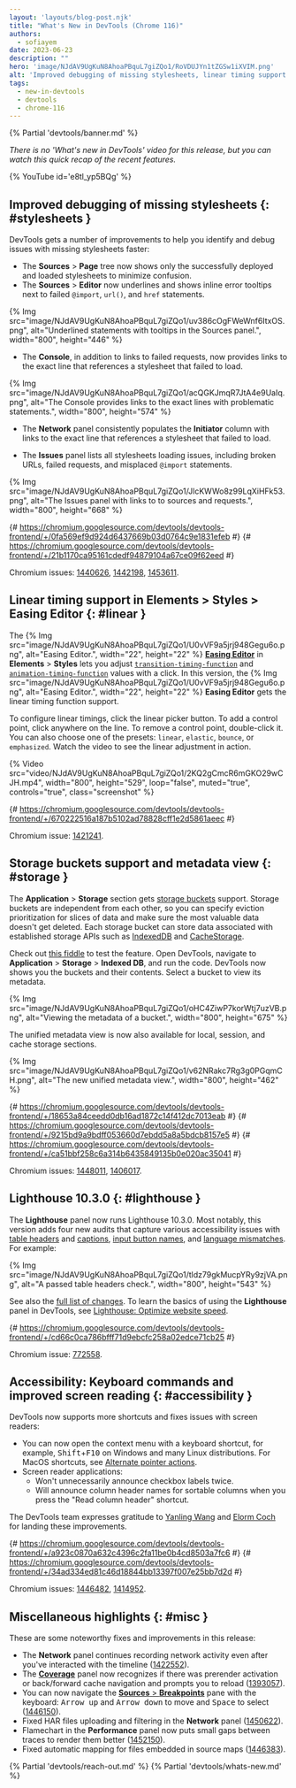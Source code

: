 ```yaml
---
layout: 'layouts/blog-post.njk'
title: "What's New in DevTools (Chrome 116)"
authors:
  - sofiayem
date: 2023-06-23
description: ""
hero: 'image/NJdAV9UgKuN8AhoaPBquL7giZQo1/RoVDUJYn1tZGSw1iXVIM.png'
alt: 'Improved debugging of missing stylesheets, linear timing support in the Easing Editor, storage buckets and metadata view, and more.'
tags:
  - new-in-devtools
  - devtools
  - chrome-116
---
```

<!--image/dPDCek3EhZgLQPGtEG3y0fTn4v82/gctGASDKBFTUtOQqVq2H.png  -->

{% Partial 'devtools/banner.md' %}

*There is no 'What's new in DevTools' video for this release, but you can watch this quick recap of the recent features.*

{% YouTube id='e8tl_yp5BQg' %}

<!-- $contentStart -->

## Improved debugging of missing stylesheets {: #stylesheets }

DevTools gets a number of improvements to help you identify and debug issues with missing stylesheets faster:

- The **Sources** > **Page** tree now shows only the successfully deployed and loaded stylesheets to minimize confusion.
- The **Sources** > **Editor** now underlines and shows inline error tooltips next to failed `@import`, `url()`, and `href` statements.

{% Img src="image/NJdAV9UgKuN8AhoaPBquL7giZQo1/uv386cOgFWeWnf6ItxOS.png", alt="Underlined statements with tooltips in the Sources panel.", width="800", height="446" %}

- The **Console**, in addition to links to failed requests, now provides links to the exact line that references a stylesheet that failed to load.

{% Img src="image/NJdAV9UgKuN8AhoaPBquL7giZQo1/acQGKJmqR7JtA4e9UaIq.png", alt="The Console provides links to the exact lines with problematic statements.", width="800", height="574" %}

- The **Network** panel consistently populates the **Initiator** column with links to the exact line that references a stylesheet that failed to load.

- The **Issues** panel lists all stylesheets loading issues, including broken URLs, failed requests, and misplaced `@import` statements.

{% Img src="image/NJdAV9UgKuN8AhoaPBquL7giZQo1/JlcKWWo8z99LqXiHFk53.png", alt="The Issues panel with links to to sources and requests.", width="800", height="668" %}

{# https://chromium.googlesource.com/devtools/devtools-frontend/+/0fa569ef9d924d6437669b03d0764c9e1831efeb #}
{# https://chromium.googlesource.com/devtools/devtools-frontend/+/21b1170ca95161cdedf94879104a67ce09f62eed #}

Chromium issues: [1440626](https://crbug.com/1440626), [1442198](https://crbug.com/1442198), [1453611](https://crbug.com/1453611).

## Linear timing support in Elements > Styles > Easing Editor {: #linear }

The {% Img src="image/NJdAV9UgKuN8AhoaPBquL7giZQo1/U0vVF9a5jrj948Gegu6o.png", alt="Easing Editor.", width="22", height="22" %} [**Easing Editor**](/docs/devtools/css/reference/#edit-easing) in **Elements** > **Styles** lets you adjust [`transition-timing-function`](https://developer.mozilla.org/docs/Web/CSS/transition-timing-function) and [`animation-timing-function`](https://developer.mozilla.org/docs/Web/CSS/animation-timing-function) values with a click. In this version, the {% Img src="image/NJdAV9UgKuN8AhoaPBquL7giZQo1/U0vVF9a5jrj948Gegu6o.png", alt="Easing Editor.", width="22", height="22" %} **Easing Editor** gets the linear timing function support.

To configure linear timings, click the linear picker button. To add a control point, click anywhere on the line. To remove a control point, double-click it. You can also choose one of the presets: `linear`, `elastic`, `bounce`, or `emphasized`. Watch the video to see the linear adjustment in action.

{% Video src="video/NJdAV9UgKuN8AhoaPBquL7giZQo1/2KQ2gCmcR6mGKO29wCJH.mp4", width="800", height="529", loop="false", muted="true", controls="true", class="screenshot" %}

{# https://chromium.googlesource.com/devtools/devtools-frontend/+/670222516a187b5102ad78828cff1e2d5861aeec #}

Chromium issue: [1421241](https://crbug.com/1421241).

## Storage buckets support and metadata view {: #storage }

The **Application** > **Storage** section gets [storage buckets](/blog/storage-buckets/) support. Storage buckets are independent from each other, so you can specify eviction prioritization for slices of data and make sure the most valuable data doesn't get deleted. Each storage bucket can store data associated with established storage APIs such as [IndexedDB](/docs/devtools/storage/indexeddb/) and [CacheStorage](/docs/devtools/storage/cache/).

Check out [this fiddle](https://jsfiddle.net/5tmpfuzv/) to test the feature. Open DevTools, navigate to **Application** > **Storage** > **Indexed DB**, and run the code. DevTools now shows you the buckets and their contents. Select a bucket to view its metadata.

{% Img src="image/NJdAV9UgKuN8AhoaPBquL7giZQo1/oHC4ZiwP7korWtj7uzVB.png", alt="Viewing the metadata of a bucket.", width="800", height="675" %}

The unified metadata view is now also available for local, session, and cache storage sections.

{% Img src="image/NJdAV9UgKuN8AhoaPBquL7giZQo1/v62NRakc7Rg3g0PGqmCH.png", alt="The new unified metadata view.", width="800", height="462" %}

{# https://chromium.googlesource.com/devtools/devtools-frontend/+/18653a84ceedd0db16ad1872c14f412dc7013eab #}
{# https://chromium.googlesource.com/devtools/devtools-frontend/+/9215bd9a9bdff053660d7ebdd5a8a5bdcb8157e5 #}
{# https://chromium.googlesource.com/devtools/devtools-frontend/+/ca51bbf258c6a314b6435849135b0e020ac35041 #}

Chromium issues: [1448011](https://crbug.com/1448011), [1406017](https://crbug.com/1406017).

## Lighthouse 10.3.0 {: #lighthouse }

The **Lighthouse** panel now runs Lighthouse 10.3.0. Most notably, this version adds four new audits that capture various accessibility issues with [table headers](https://dequeuniversity.com/rules/axe/4.7/td-headers-attr) and [captions](https://dequeuniversity.com/rules/axe/4.7/table-fake-caption), [input button names](https://dequeuniversity.com/rules/axe/4.7/input-button-name), and [language mismatches](https://dequeuniversity.com/rules/axe/4.7/html-xml-lang-mismatch). For example:

{% Img src="image/NJdAV9UgKuN8AhoaPBquL7giZQo1/tldz79gkMucpYRy9zjVA.png", alt="A passed table headers check.", width="800", height="543" %}

See also the [full list of changes](https://github.com/GoogleChrome/lighthouse/releases/tag/v10.3.0). To learn the basics of using the **Lighthouse** panel in DevTools, see [Lighthouse: Optimize website speed](/docs/devtools/lighthouse/).

{# https://chromium.googlesource.com/devtools/devtools-frontend/+/cd66c0ca786bfff71d9ebcfc258a02edce71cb25 #}

Chromium issue: [772558](https://crbug.com/772558).

## Accessibility: Keyboard commands and improved screen reading {: #accessibility }

DevTools now supports more shortcuts and fixes issues with screen readers:

- You can now open the context menu with a keyboard shortcut, for example, <kbd>Shift</kbd>+<kbd>F10</kbd> on Windows and many Linux distributions. For MacOS shortcuts, see [Alternate pointer actions](https://support.apple.com/en-gb/guide/mac-help/unac899/13.0/mac/13.0#:~:text=Alternate%20pointer%20actions).
- Screen reader applications:
  - Won't unnecessarily announce checkbox labels twice.
  - Will announce column header names for sortable columns when you press the "Read column header" shortcut.

The DevTools team expresses gratitude to [Yanling Wang](https://chromium.googlesource.com/devtools/devtools-frontend/+/a923c0870a632c4396c2fa11be0b4cd8503a7fc6) and [Elorm Coch](https://chromium.googlesource.com/devtools/devtools-frontend/+/34ad334ed81c46d18844bb13397f007e25bb7d2d) for landing these improvements.

{# https://chromium.googlesource.com/devtools/devtools-frontend/+/a923c0870a632c4396c2fa11be0b4cd8503a7fc6 #}
{# https://chromium.googlesource.com/devtools/devtools-frontend/+/34ad334ed81c46d18844bb13397f007e25bb7d2d #}

Chromium issues: [1446482](https://crbug.com/1446482), [1414952](https://crbug.com/1414952).

## Miscellaneous highlights {: #misc }

These are some noteworthy fixes and improvements in this release:

- The **Network** panel continues recording network activity even after you've interacted with the timeline ([1422552](https://crbug.com/1422552)).
- The [**Coverage**](/docs/devtools/coverage/) panel now recognizes if there was prerender activation or back/forward cache navigation and prompts you to reload ([1393057](https://crbug.com/1393057)).
- You can now navigate the [**Sources** > **Breakpoints**](/docs/devtools/javascript/breakpoints/) pane with the keyboard: <kbd>Arrow up</kbd> and <kbd>Arrow down</kbd> to move and <kbd>Space</kbd> to select ([1446150](https://crbug.com/1446150)).
- Fixed HAR files uploading and filtering in the **Network** panel ([1450622](https://crbug.com/1450622)).
- Flamechart in the **Performance** panel now puts small gaps between traces to render them better ([1452150](https://crbug.com/1452150)).
- Fixed automatic mapping for files embedded in source maps ([1446383](https://crbug.com/1446383)).

<!-- $contentEnd -->

{% Partial 'devtools/reach-out.md' %}
{% Partial 'devtools/whats-new.md' %}
